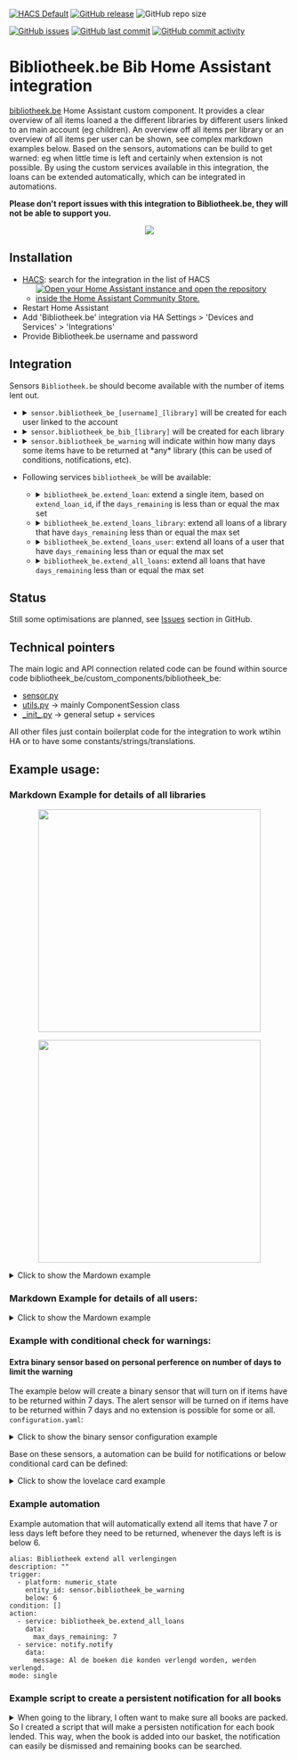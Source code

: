 [![HACS Default](https://img.shields.io/badge/HACS-Default-blue.svg)](https://github.com/hacs/default)
[![GitHub release](https://img.shields.io/github/release/myTselection/bibliotheek_be.svg)](https://github.com/myTselection/bibliotheek_be/releases)
![GitHub repo size](https://img.shields.io/github/repo-size/myTselection/bibliotheek_be.svg)

[![GitHub issues](https://img.shields.io/github/issues/myTselection/bibliotheek_be.svg)](https://github.com/myTselection/bibliotheek_be/issues)
[![GitHub last commit](https://img.shields.io/github/last-commit/myTselection/bibliotheek_be.svg)](https://github.com/myTselection/bibliotheek_be/commits/master)
[![GitHub commit activity](https://img.shields.io/github/commit-activity/m/myTselection/bibliotheek_be.svg)](https://github.com/myTselection/bibliotheek_be/graphs/commit-activity)

# Bibliotheek.be Bib Home Assistant integration
[bibliotheek.be](https://www.bibliotheek.be/) Home Assistant custom component. It provides a clear overview of all items loaned a the different libraries by different users linked to an main account (eg children). An overview off all items per library or an overview of all items per user can be shown, see complex markdown examples below. Based on the sensors, automations can be build to get warned: eg when little time is left and certainly when extension is not possible. By using the custom services available in this integration, the loans can be extended automatically, which can be integrated in automations.

**Please don't report issues with this integration to Bibliotheek.be, they will not be able to support you.**

<p align="center"><img src="https://raw.githubusercontent.com/myTselection/bibliotheek_be/master/icon.png"/></p>


## Installation
- [HACS](https://hacs.xyz/): search for the integration in the list of HACS
	- [![Open your Home Assistant instance and open the repository inside the Home Assistant Community Store.](https://my.home-assistant.io/badges/hacs_repository.svg?style=flat-square)](https://my.home-assistant.io/redirect/hacs_repository/?owner=myTselection&repository=bibliotheek_be&category=integration)
- Restart Home Assistant
- Add 'Bibliotheek.be' integration via HA Settings > 'Devices and Services' > 'Integrations'
- Provide Bibliotheek.be username and password

## Integration
Sensors `Bibliotheek.be` should become available with the number of items lent out.
- <details><summary><code>sensor.bibliotheek_be_[username]_[library]</code> will be created for each user linked to the account</summary>

	| Attribute | Description |
	| --------- | ----------- |
	| State     | Number of loans by this user at this library |
	| `userid `   | Technical user id assigned by bibliotheek.be |
	| `barcode`   | The unique user barcode which is also shown on the library card |
	| `barcode_url`   | Image url of the unique user barcode which is also shown on the library card |
	| `num_loans` | Number of loans by this user at this library (same as state value) |
	| `num_reservations`  | Number of reservations by this user at this library |
	| `open_amounts`  | Open amount (€) due to this library (eg related to fines) |
	| `username`  | First and lastname of the user |
	| `libraryName`  | Name of the library or the group of libraries |
	| `loandetails`  | Json containing all the loans of this user at this library. The structure of json is:<br/>  `{ 'item name' :` <br/>&nbsp;` { tile: 'title of the item', ` <br/>&nbsp;&nbsp;&nbsp;&nbsp;`author: 'author of the item', ` <br/>&nbsp;&nbsp;&nbsp;&nbsp;`loan_type: 'type of the item (eg book, dvd, ...) , ` <br/>&nbsp;&nbsp;&nbsp;&nbsp;`url: 'url of the specific item', ` <br/>&nbsp;&nbsp;&nbsp;&nbsp;`image_src: 'url to image of the item', ` <br/>&nbsp;&nbsp;&nbsp;&nbsp;`days_remaining: 'number of days by which the item has to be returned or extended', ` <br/>&nbsp;&nbsp;&nbsp;&nbsp;`loan_from: 'Start date of the loan', ` <br/>&nbsp;&nbsp;&nbsp;&nbsp;`loan_till: 'Date by which the item needs to be returned', ` <br/>&nbsp;&nbsp;&nbsp;&nbsp;`extend_loan_id: 'the id used to extend the item, if no id is available, the item can not be extended',` <br/>&nbsp;&nbsp;&nbsp;&nbsp;`library: 'name of the actual library location (city) where the item is belonging too',` <br/>&nbsp;&nbsp;&nbsp;&nbsp;`user: 'the user that lended the item',` <br/>&nbsp;&nbsp;&nbsp;&nbsp;`barcode: 'the barcode of the card that was used to lend the item' }`  |
	</details>
- <details><summary><code>sensor.bibliotheek_be_bib_[library]</code> will be created for each library</summary>

	| Attribute | Description |
	| --------- | ----------- |
	| State     | Min days left by which some items need to be returned |
	| `some_not_extendable` | True if some of the items that needs to be returned first (see state for nr of days) of this library can not be extended |
	| `lowest_till_date`   | Min date by which some items need to be returned |
	| `num_loans`  | Number of loans that need to be returned first (see state for nr of days)  |
	| `num_loans_total`  | Total number of loans at this library |
	| `loandetails`  | Json containing all the loans of this user at this library. The structure of json is:<br/>  `[{ 'item name' :` <br/>&nbsp;` { tile: 'title of the item', ` <br/>&nbsp;&nbsp;&nbsp;&nbsp;`author: 'author of the item', ` <br/>&nbsp;&nbsp;&nbsp;&nbsp;`loan_type: 'type of the item (eg book, dvd, ...) , ` <br/>&nbsp;&nbsp;&nbsp;&nbsp;`url: 'url of the specific item', ` <br/>&nbsp;&nbsp;&nbsp;&nbsp;`image_src: 'url to image of the item', ` <br/>&nbsp;&nbsp;&nbsp;&nbsp;`days_remaining: 'number of days by which the item has to be returned or extended', ` <br/>&nbsp;&nbsp;&nbsp;&nbsp;`loan_from: 'Start date of the loan', ` <br/>&nbsp;&nbsp;&nbsp;&nbsp;`loan_till: 'Date by which the item needs to be returned', ` <br/>&nbsp;&nbsp;&nbsp;&nbsp;`extend_loan_id: 'the id used to extend the item, if no id is available, the item can not be extended',` <br/>&nbsp;&nbsp;&nbsp;&nbsp;`library: 'name of the actual library location (city) where the item is belonging too',` <br/>&nbsp;&nbsp;&nbsp;&nbsp;`user: 'the user that lended the item',` <br/>&nbsp;&nbsp;&nbsp;&nbsp;`barcode: 'the barcode of the card that was used to lend the item' }]`  |
	| <loan_type> | Number of items of this loan type lended. For each loan type known this attribute will be added |
	| address | Street and city address details of the library |
	| latitude | GPS coordincates of the library, makes it possible to show the sensor on a map |
	| longitude | GPS coordincates of the library, makes it possible to show the sensor on a map |
	| phone | Phone number of the library |
	| email | Email address of the library |
	| opening_hours | Opening hours of the library |
	| closed_date | Closing days of the library with reason of closure |
	
	</details>
- <details><summary><code>sensor.bibliotheek_be_warning</code> will indicate within how many days some items have to be returned at *any* library (this can be used of conditions, notifications, etc).</summary>

	| Attribute | Description |
	| --------- | ----------- |
	| State     | Min days left by which some items need to be returned by any user linked to the account at any library |
	| `some_not_extendable` | True if some of the items that needs to be returned first (see state for nr of days) of this library can not be extended |
	| `lowest_till_date` | Min date by which some items need to be returned |
	| `num_loans`  | Number of loans that need to be returned first (see state for nr of days)  |
	| `num_loans_total`  | Total number of loans by any user at any library |
	| `library_name`  | Name(s) of the library at which some items need to be returned first (or comma spearated list of names) |
	
	</details>
- Following services `bibliotheek_be` will be available:
	- <details><summary><code>bibliotheek_be.extend_loan</code>: extend a single item, based on <code>extend_loan_id</code>, if the <code>days_remaining</code> is less than or equal the max set</summary> 
	
		```
		service: bibliotheek_be.extend_loan
		data:
		  extend_loan_id: 12345678 
		  max_days_remaining: 8
		``` 
		
	  </details>
	
	- <details><summary><code>bibliotheek_be.extend_loans_library</code>: extend all loans of a library that have <code>days_remaining</code> less than or equal the max set</summary>
	
		```
		service: bibliotheek_be.extend_loans_library
		data:
		  library_name: 'City' 
		  max_days_remaining: 8
		```
		  
	  </details>
	  
	- <details><summary><code>bibliotheek_be.extend_loans_user</code>: extend all loans of a user that have <code>days_remaining</code> less than or equal the max set</summary>
	
		```
		service: bibliotheek_be.extend_loan
		data:
		  barcode: '1234567890123'
		  max_days_remaining: 8
		```
		  
          </details>
	  
	- <details><summary><code>bibliotheek_be.extend_all_loans</code>: extend all loans that have <code>days_remaining</code> less than or equal the max set</summary>
	
		```
		service: bibliotheek_be.extend_loan
		data:
		  max_days_remaining: 8
		```
		  
	   </details>

## Status
Still some optimisations are planned, see [Issues](https://github.com/myTselection/bibliotheek_be/issues) section in GitHub.

## Technical pointers
The main logic and API connection related code can be found within source code bibliotheek_be/custom_components/bibliotheek_be:
- [sensor.py](https://github.com/myTselection/bibliotheek_be/blob/master/custom_components/bibliotheek_be/sensor.py)
- [utils.py](https://github.com/myTselection/bibliotheek_be/blob/master/custom_components/bibliotheek_be/utils.py) -> mainly ComponentSession class
- [\_init\_.py](https://github.com/myTselection/bibliotheek_be/blob/master/custom_components/bibliotheek_be/_init_.py) -> general setup + services

All other files just contain boilerplat code for the integration to work wtihin HA or to have some constants/strings/translations.

## Example usage:
### Markdown Example for details of all libraries

<p align="center"><img src="https://raw.githubusercontent.com/myTselection/bibliotheek_be/master/Markdown%20Card%20example.png" width="400"/></p>
<p align="center"><img src="https://raw.githubusercontent.com/myTselection/bibliotheek_be/master/Markdown%20Card%20details%20example.png" width="400"/></p>

<details><summary>Click to show the Mardown example</summary>

```
type: markdown
content: >
  [<img
  src="https://raw.githubusercontent.com/myTselection/bibliotheek_be/master/icon.png"
  height="100"/>](https://beersel.bibliotheek.be)

  {% if state_attr('sensor.bibliotheek_be_warning','refresh_required') %}

  De gegevens moeten nog bijgewerkt worden!

  {% endif %}

  {% set libraries = states |
  selectattr("entity_id","match","^sensor.bibliotheek_be_bib*") |
  rejectattr("state", "match","unavailable") | list %}

  {% for library_device in libraries %}
    {% set library = library_device.entity_id %}
    ## Bib {{state_attr(library,'libraryName') }}:
    {% set all_books = state_attr(library,'loandetails')| list |sort(attribute="days_remaining", reverse=False) %}
    {% if all_books %}
    {% set urgent_books = all_books | selectattr("days_remaining", "eq",int(state_attr(library,'days_left'))) | list |sort(attribute="extend_loan_id", reverse=False)%}
    {% set other_books = all_books | rejectattr("days_remaining", "eq",int(state_attr(library,'days_left'))) | list |sort(attribute="days_remaining", reverse=False)%}

    - {{state_attr(library,"num_loans") }} stuk{% if state_attr(library,'num_loans')|int > 1 %}s{% endif %} {%if state_attr(library,'some_not_extendable')%}**in te leveren** binnen{% else %}te verlengen in{% endif %} **{{states(library)}}** dag{% if states(library)|int > 1 %}en{% endif %}: {{strptime(state_attr(library,'lowest_till_date'), "%d/%m/%Y").strftime("%a %d/%m/%Y") }}

  <details>
      <summary>Toon details:</summary>
        {% for book in all_books  %}
  <details>
      <summary>{% if book.extend_loan_id %}{{ strptime(book.loan_till, "%d/%m/%Y").strftime("%a %d/%m/%Y") }}{% else %}<b>{{ strptime(book.loan_till, "%d/%m/%Y").strftime("%a %d/%m/%Y") }}</b>{% endif %}: {{ book.title }} ~ {{ book.author }}</summary> 

    |  |  |
    | :--- | :--- |
    | Binnen: | {{ book.days_remaining }} dagen |
    | Verlenging: | {% if book.extend_loan_id %}<a href="https://{{state_attr(library,'libraryName') }}.bibliotheek.be/mijn-bibliotheek/lidmaatschappen/{{book.userid}}/uitleningen/verlengen?loan-ids={{book.extend_loan_id}}" target="_blank">verlengbaar</a>{% else %}**Niet verlengbaar**{% endif %} |
    | Bibliotheek: | <a href="{{book.url}}" target="_blank">{{book.library}}</a> |
    | Gebruiker: | [{{book.user}} ({{book.barcode}})](https://barcodeapi.org/api/128/{{book.barcode}}) |
    | Type: | {% if book.loan_type == 'Unknown' %}Onbekend{% else %}{{book.loan_type}}{% endif %} |
    | Afbeelding: | [<img src="{{ book.image_src }}" height="100"/>]({{book.url}}) |

    </details>
        {% endfor %}
  </details>
    {% endif %}
    - <details><summary>In totaal {{state_attr(library,'num_total_loans') }} uitgeleend:</summary>
    
      - Boeken: {{state_attr(library,'Boek') }}
      - Onbekend: {{state_attr(library,'Unknown') }}
      - DVDs: {{state_attr(library,'Dvd') }}
      - Strips: {{state_attr(library,'Strip') }}
      
    </details>
    
    - <details><summary>Info Bib {{state_attr(library,'libraryName') }}</summary>


        - Adres: {{state_attr(library,'address')}}
        - GPS: [{{state_attr(library,'latitude')}},{{state_attr(library,'longitude')}}](http://maps.google.com/maps?daddr={{state_attr(library,'latitude')}},{{state_attr(library,'longitude')}}&ll=)
        - Tel: {{state_attr(library,'phone')}}
        - Email: {{state_attr(library,'email')}}
        - Openingsuren: 
           {% for key,value in state_attr(library,'opening_hours').items() %}
           - {{key}}: {{value | join(', ')}}{% if not value %}Gesloten{% endif %}
           {% endfor %}
        - Sluitingsdagen: 
           {% for closed in state_attr(library,'closed_dates') %}
           -  {{closed.date}}: {{closed.reason}} 
           {% endfor %}
  Laatst bijgewerkt: {{state_attr(library,'last update')| as_timestamp |
  timestamp_custom("%d %h %H:%M")}}
    {% endfor %}

```

</details>

### Markdown Example for details of all users:

<details><summary>Click to show the Mardown example</summary>

```
type: markdown
content: >-
  {% set library_users = states |
  selectattr("entity_id","match","^sensor.bibliotheek_be_*") |
  rejectattr("entity_id","match","^sensor.bibliotheek_be_bib*")|
  rejectattr("entity_id","match","^sensor.bibliotheek_be_warning")| list%}

  {% for user_device in library_users %}

  {% set user = user_device.entity_id %}

  {% if state_attr(user,'num_loans') > 0 %}

  <details><summary><b>{{state_attr(user,'username') }}
  {{state_attr(user,'libraryName') }}:</b></summary>
    
    - Kaart {{state_attr(user,'barcode') }}: 
        [<img src="{{state_attr(user,'barcode_url') }}" height=100></img>]({{state_attr(user,'barcode_url') }})
    
    - Gereserveerde stuks: {{state_attr(user,'num_reservations') }}
    
    - Uitstaande boetes: {{state_attr(user,'open_amounts') }}
      {% if state_attr(user,'num_loans') > 0 %}
      {% set all_books = state_attr(user,'loandetails').values()  |sort(attribute="days_remaining", reverse=False)%}
    - In totaal {{state_attr(user,'num_loans') }} uitgeleend{% if all_books %}
        {% for book in all_books %}
        - <details><summary>{% if book.extend_loan_id %}{{ strptime(book.loan_till, "%d/%m/%Y").strftime("%a %d/%m/%Y") }}{% else %}<b>{{ strptime(book.loan_till, "%d/%m/%Y").strftime("%a %d/%m/%Y") }}</b>{% endif %}: {{ book.title }} ~ {{ book.author }}</summary> 
    
            |  |  |
            | :--- | :--- |
            | Binnen: | {{ book.days_remaining }} dagen |
            | Verlenging: | {% if book.extend_loan_id %}verlengbaar{% else %}**Niet verlengbaar**{% endif %} |
            | Bibliotheek: | <a href="{{book.url}}" target="_blank">{{book.library}}</a> |
            | Type: | {% if book.loan_type == 'Unknown' %}Onbekend{% else %}{{book.loan_type}}{% endif %} |
            | Afbeelding: | [<img src="{{ book.image_src }}" height="100"/>]({{book.url}}) |
          </details>
        {% endfor %}
      {% endif %}
      {% else %}
    - Geen uitleningen
      {% endif %}
      Laatst bijgewerkt: {{state_attr(user,'last update')  | as_timestamp | timestamp_custom("%d-%m-%Y %H:%M")}}
    
    </details> 

  {% endif %}

  {% endfor %}

  {% for user_device in library_users %}

  {% set user = user_device.entity_id %}

  {% if state_attr(user,'num_loans') == 0 %}

  <details><summary><b>{{state_attr(user,'username') }}
  {{state_attr(user,'libraryName') }}:</b></summary>
    
    - Kaart {{state_attr(user,'barcode') }}:
    [<img src="{{state_attr(user,'barcode_url') }}" height=100></img>]({{state_attr(user,'barcode_url') }})
    
    - Gereserveerde stuks: {{state_attr(user,'num_reservations') }}
    
    - Uitstaande boetes: {{state_attr(user,'open_amounts') }}
    
    - Geen uitleningen
    
      Laatst bijgewerkt: {{state_attr(user,'last update')  | as_timestamp | timestamp_custom("%d-%m-%Y %H:%M")}}

  </details>

  {% endif %}

  {% endfor %}
title: Gebruikers


```
</details>

### Example with conditional check for warnings:

#### Extra binary sensor based on personal perference on number of days to limit the warning
The example below will create a binary sensor that will turn on if items have to be returned within 7 days. The alert sensor will be turned on if items have to be returned within 7 days and no extension is possible for some or all.
`configuration.yaml`:

<details><summary>Click to show the binary sensor configuration example</summary>

```
binary_sensor:
  - platform: template
    sensors:
      bibliotheek_warning_7d:
        friendly_name: Bibliotheek Warning 7d
        value_template: >
           {{states('sensor.bibliotheek_be_warning')|int <= 7}}
  - platform: template
    sensors:
      bibliotheek_alert_7d:
        friendly_name: Bibliotheek Alert 7d
        value_template: >
           {{states('sensor.bibliotheek_be_warning')|int <= 7 and state_attr('sensor.bibliotheek_be_warning','some_not_extendable') == True}}
```
</details>

Base on these sensors, a automation can be build for notifications or below conditional card can be defined:
<details><summary>Click to show the lovelace card example</summary>

```
- type: conditional
conditions:
  - entity: binary_sensor.bibliotheek_warning_7d
	state: 'on'
  - entity: binary_sensor.bibliotheek_alert_7d
	state: 'off'
card:
  type: markdown
  content: ⏰Boeken verlengen deze week !
- type: conditional
conditions:
  - entity: binary_sensor.bibliotheek_warning_7d
	state: 'on'
  - entity: binary_sensor.bibliotheek_alert_7d
	state: 'on'
card:
  type: markdown
  content: ⏰Boeken binnen brengen deze week !
```

</details>

### Example automation
Example automation that will automatically extend all items that have 7 or less days left before they need to be returned, whenever the days left is is below 6.

```
alias: Bibliotheek extend all verlengingen
description: ""
trigger:
  - platform: numeric_state
    entity_id: sensor.bibliotheek_be_warning
    below: 6
condition: []
action:
  - service: bibliotheek_be.extend_all_loans
    data:
      max_days_remaining: 7
  - service: notify.notify
    data:
      message: Al de boeken die konden verlengd worden, werden verlengd.
mode: single
```

### Example script to create a persistent notification for all books
<details><summary>When going to the library, I often want to make sure all books are packed. So I created a script that will make a persisten notification for each book lended. This way, when the book is added into our basket, the notification can easily be dismissed and remaining books can be searched.</summary>

```
alias: Boeken notificaties
sequence:
  - variables:
      libraries: >-
        {{states | selectattr("entity_id","match","^sensor.bibliotheek_be_bib*")
        | rejectattr("state", "match","unavailable") |
        map(attribute='entity_id') | list}}
  - repeat:
      for_each: "{{libraries}}"
      sequence:
        - variables:
            library: "{{repeat.item}}"
        - repeat:
            for_each: >-
              {{state_attr(library,'loandetails')| list
              |sort(attribute="days_remaining", reverse=True)| list}}
            sequence:
              - variables:
                  book: "{{repeat.item}}"
              - service: notify.persistent_notification
                data:
                  title: "{{book.title}} ~ {{book.author}}"
                  message: >-
                    {% if book.extend_loan_id == '' %}<b>Kan NIET verlengd
                    worden</b><br>{% endif %} {{ book.days_remaining }} dagen:
                    {{strptime(book.loan_till,'%d/%m/%Y').strftime('%a
                    %d/%m/%Y')}}<br> {{state_attr(library,'libraryName')}}
        - service: notify.persistent_notification
          data:
            title: "{{state_attr(library,'libraryName')}}"
            message: >-
              - Openingsuren: {% for key,value in
              state_attr(library,'opening_hours').items() %} 
                  - {{key}}: {{value | join(',')}}{% if not value %}Gesloten{% endif %}{% endfor %} 
              - Sluitingsdagen: {% for closed in
              state_attr(library,'closed_dates') %} 
                  - {{closed.date}}: {{closed.reason}}{% endfor %}-
mode: single
icon: mdi:basket-check

```
</details>
